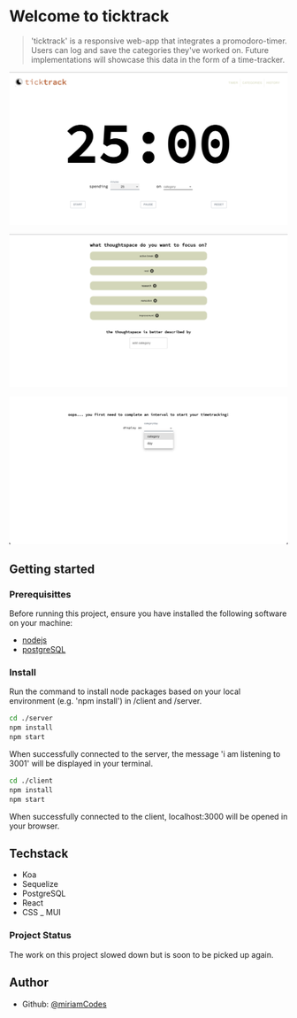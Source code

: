# Welcome to ticktrack

> 'ticktrack' is a responsive web-app that integrates a promodoro-timer. Users can log and save the categories they've worked on. Future implementations will showcase this data in the form of a time-tracker.

![ticktrack Screenshot](screenshots/ticktrack_screenshot_timer.png)

![ticktrack Screenshot](screenshots/ticktrack_screenshot_categories.png)

![ticktrack Screenshot](screenshots/ticktrack_screenshot_statistics_soon.png)
## Getting started

###  Prerequisittes

Before running this project, ensure you have installed the following software on your machine: 

- [nodejs](https://nodejs.org/en)
- [postgreSQL](https://www.postgresql.org)
### Install

Run the command to install node packages based on your local environment (e.g. 'npm install') in /client and /server.

```sh
cd ./server
npm install
npm start
```

When successfully connected to the server, the message 'i am listening to 3001' will be displayed in your terminal.

```sh
cd ./client
npm install
npm start
```

When successfully connected to the client, localhost:3000 will be opened in your browser.
## Techstack

- Koa
- Sequelize
- PostgreSQL
- React
- CSS
_ MUI

### Project Status

The work on this project slowed down but is soon to be picked up again.

## Author

* Github: [@miriamCodes](https://github.com/miriamCodes)

